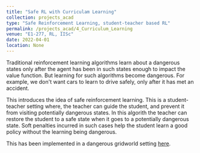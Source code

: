 ```yaml
---
title: "Safe RL with Curriculam Learning"
collection: projects_acad
type: "Safe Reinforcement Learning, student-teacher based RL"
permalink: /projects_acad/4_Curriculum_Learning
venue: "E1-277, RL, IISc"
date: 2022-04-01
location: None
---
```


Traditional reinforcement learning algorithms learn about a dangerous states only after the agent has been in such states enough to impact the value function. But learning for such algorithms become dangerous. For example, we don't want cars to learn to drive safely, only after it has met an accident. 

This introduces the idea of safe reinforcement learning. This is a student-teacher setting where, the teacher can guide the student, and prevent it from visiting potentially dangerous states. In this algorith the teacher can restore the student to a safe state when it goes to a potentially dangerous state. 
Soft penalties incurred in such cases help the student learn a good policy without the learning being dangerous.

This has been implemented in a dangerous gridworld setting [here](https://github.com/mainak-biswas1999/Academic_Projects/tree/main/Safe%20RL%20Curriculam%20Learning).